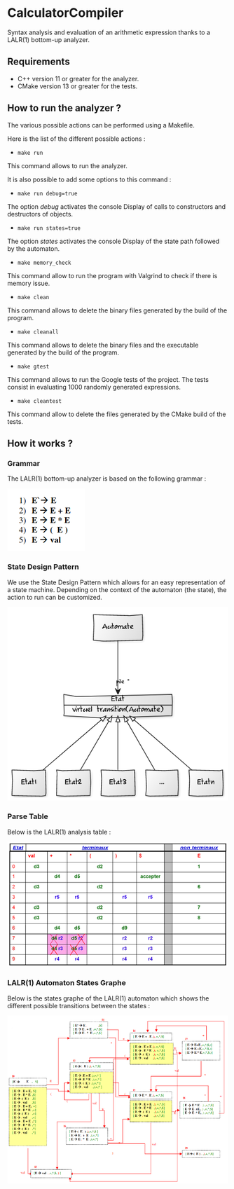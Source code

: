 # CalculatorCompiler
Syntax analysis and evaluation of an arithmetic expression thanks to a LALR(1) bottom-up analyzer. 

## Requirements
* C++ version 11 or greater for the analyzer.
* CMake version 13 or greater for the tests.

## How to run the analyzer ?
The various possible actions can be performed using a Makefile. 

Here is the list of the different possible actions : 

* `make run`

This command allows to run the analyzer.

It is also possible to add some options to this command :
* `make run debug=true`

The option *debug* activates the console Display of calls to constructors and destructors
of objects.

* `make run states=true`

The option *states* activates the console Display of the state path followed by the automaton.

* `make memory_check`

This command allow to run the program with Valgrind to check if there is memory issue.

* `make clean`

This command allows to delete the binary files generated by the build of the program.

* `make cleanall`

This command allows to delete the binary files and the executable generated by the build of the program. 

* `make gtest`

This command allows to run the Google tests of the project.
The tests consist in evaluating 1000 randomly generated expressions.  

* `make cleantest`

This command allow to delete the files generated by the CMake build of the tests.

## How it works ? 

### Grammar
The LALR(1) bottom-up analyzer is based on the following grammar : 

![Automaton Grammar](./img/grammar.png)

### State Design Pattern
We use the State Design Pattern which allows for an easy representation of a state machine. Depending on the context of the automaton (the state), the action to run can be customized.

![Automaton Analysis Table](./img/state_design_pattern.png)

### Parse Table
Below is the LALR(1) analysis table :

![Automaton Analysis Table](./img/parse_table.png)

### LALR(1) Automaton States Graphe
Below is the states graphe of the LALR(1) automaton which shows the different possible transitions between the states : 

![Automaton States Graphe](./img/states_graphe.png)